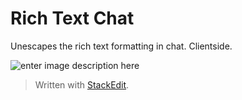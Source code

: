 # Rich Text Chat

Unescapes the rich text formatting in chat. Clientside.

![enter image description here](https://media.discordapp.net/attachments/849798075001864214/892688327373893632/unknown.png)

> Written with [StackEdit](https://stackedit.io/).
